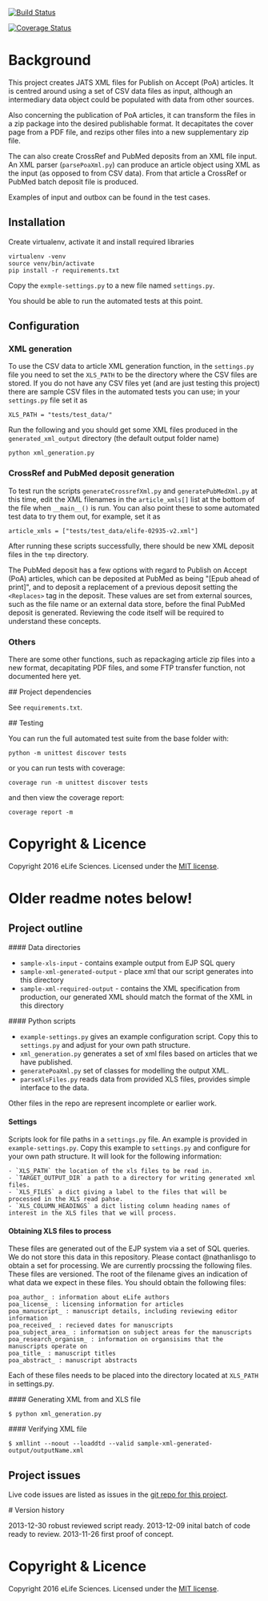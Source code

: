 
[![Build Status](https://travis-ci.org/elifesciences/elife-poa-xml-generation.svg?branch=master)](https://travis-ci.org/elifesciences/elife-poa-xml-generation)

[![Coverage Status](https://coveralls.io/repos/elifesciences/elife-poa-xml-generation/badge.svg?branch=master&service=github)](https://coveralls.io/github/elifesciences/elife-poa-xml-generation)

# Background

This project creates JATS XML files for Publish on Accept (PoA) articles. It is centred around using a set of CSV data files as input, although an intermediary data object could be populated with data from other sources.

Also concerning the publication of PoA articles, it can transform the files in a zip package into the desired publishable format. It decapitates the cover page from a PDF file, and rezips other files into a new supplementary zip file.

The can also create CrossRef and PubMed deposits from an XML file input. An XML parser (``parsePoaXml.py``) can produce an article object using XML as the input (as opposed to from CSV data). From that article a CrossRef or PubMed batch deposit file is produced.

Examples of input and outbox can be found in the test cases.


## Installation

Create virtualenv, activate it and install required libraries

    virtualenv -venv
    source venv/bin/activate
    pip install -r requirements.txt

Copy the `exmple-settings.py` to a new file named `settings.py`.

You should be able to run the automated tests at this point.

## Configuration

### XML generation

To use the CSV data to article XML generation function, in the `settings.py` file you need to set the `XLS_PATH` to be the directory where the CSV files are stored. If you do not have any CSV files yet (and are just testing this project) there are sample CSV files in the automated tests you can use; in your `settings.py` file set it as

    XLS_PATH = "tests/test_data/"

Run the following and you should get some XML files produced in the `generated_xml_output` directory (the default output folder name)

    python xml_generation.py

### CrossRef and PubMed deposit generation

To test run the scripts `generateCrossrefXml.py` and `generatePubMedXml.py` at this time, edit the XML filenames in the `article_xmls[]` list at the bottom of the file when `__main__()` is run. You can also point these to some automated test data to try them out, for example, set it as

    article_xmls = ["tests/test_data/elife-02935-v2.xml"]

After running these scripts successfully, there should be new XML deposit files in the `tmp` directory.

The PubMed deposit has a few options with regard to Publish on Accept (PoA) articles, which can be deposited at PubMed as being "[Epub ahead of print]", and to deposit a replacement of a previous deposit setting the `<Replaces>` tag in the deposit. These values are set from external sources, such as the file name or an external data store, before the final PubMed deposit is generated. Reviewing the code itself will be required to understand these concepts.

### Others

There are some other functions, such as repackaging article zip files into a new format, decapitating PDF files, and some FTP transfer function, not documented here yet.

## Project dependencies

See `requirements.txt`.

## Testing

You can run the full automated test suite from the base folder with:

    python -m unittest discover tests

or you can run tests with coverage:

    coverage run -m unittest discover tests

and then view the coverage report:

    coverage report -m

# Copyright & Licence

Copyright 2016 eLife Sciences. Licensed under the [MIT license](LICENSE).

# Older readme notes below!

## Project outline 

#### Data directories

- `sample-xls-input` - contains example output from EJP SQL query  
- `sample-xml-generated-output` - place xml that our script generates into this directory
- `sample-xml-required-output` - contains the XML specification from production, our generated XML should match the format of the XML in this directory  

#### Python scripts

- `example-settings.py` gives an example configuration script. Copy this to `settings.py` and adjust for your own path structure.  
- `xml_generation.py` generates a set of xml files based on articles that we have published.  
- `generatePoaXml.py` set of classes for modelling the output XML.  
- `parseXlsFiles.py` reads data from provided XLS files, provides simple interface to the data.  

Other files in the repo are represent incomplete or earlier work.

#### Settings

Scripts look for file paths in a `settings.py` file. An example is provided in `example-settings.py`. Copy this example to `settings.py` and configure for
your own path structure. It will look for the following information:

	- `XLS_PATH` the location of the xls files to be read in.  
	- `TARGET_OUTPUT_DIR` a path to a directory for writing generated xml files.  
	- `XLS_FILES` a dict giving a label to the files that will be processed in the XLS read pahse.
	- `XLS_COLUMN_HEADINGS` a dict listing column heading names of interest in the XLS files that we will process.

#### Obtaining XLS files to process

These files are generated out of the EJP system via a set of SQL queries. We do not store this data in this repository. Please contact @nathanlisgo to obtain a set for processing. We are currently procssing the following files. These files are versioned. The root of the filename gives an indication of what data we expect in these files. You should obtain the following files:

	poa_author_ : information about eLife authors  
	poa_license_ : licensing information for articles  
	poa_manuscript_ : manuscript details, including reviewing editor information  
	poa_received_ : recieved dates for manuscripts  
	poa_subject_area_ : information on subject areas for the manuscripts  
	poa_research_organism_ : information on organsisims that the manuscripts operate on
	poa_title_ : manuscript titles
	poa_abstract_ : manuscript abstracts

Each of these files needs to be placed into the directory located at `XLS_PATH` in settings.py.

#### Generating XML from and XLS file

	$ python xml_generation.py

#### Verifying XML file

	$ xmllint --noout --loaddtd --valid sample-xml-generated-output/outputName.xml

## Project issues

Live code issues are listed as issues in the [git repo for this project](https://github.com/elifesciences/elife-poa-xml-generation/issues).

# Version history

2013-12-30 robust reviewed script ready.
2013-12-09 inital batch of code ready to review.
2013-11-26 first proof of concept.

# Copyright & Licence

Copyright 2016 eLife Sciences. Licensed under the [MIT license](LICENSE).